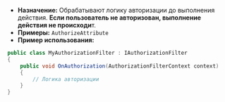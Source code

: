 - **Назначение:** Обрабатывают логику авторизации до выполнения действия. **Если пользователь не авторизован, выполнение действия не происходи**т.
- **Примеры:** `AuthorizeAttribute`
- **Пример использования:**
```c#
public class MyAuthorizationFilter : IAuthorizationFilter
{
    public void OnAuthorization(AuthorizationFilterContext context)
    {
        // Логика авторизации
    }
}
```